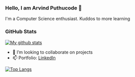 ### Hello, I am Arvind Puthucode 👋

I'm a Computer Science enthusiast. Kuddos to more learning 

### GitHub Stats

[![My github stats](https://github-readme-stats.vercel.app/api?username=Arvind-puthucode&count_private=true&show_icons=true&theme=gotham)](https://github.com/anuraghazra/github-readme-stats)

<!-- - 🔭 I’m currently working on ArcGis
- 🌱 I’m currently learning Flutter -->
- 👯 I’m looking to collaborate on projects
- 📫 Portfolio: [LinkedIn](https://www.linkedin.com/in/arvind-puthucode-4aab581a4/)

[![Top Langs](https://github-readme-stats.vercel.app/api/top-langs/?username=Arvind-puthucode&layout=compact&theme=gotham&hide_border=true&langs_count=10)](https://github.com/Nishanth-Gobi)

